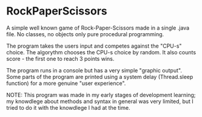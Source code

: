 # RockPaperScissors
A simple well known game of Rock-Paper-Scissors made in a single .java file. No classes, no objects only pure procedural programming.

The program takes the users input and competes against the "CPU-s" choice. The algorythm chooses the CPU-s choice by random.
It also counts score - the first one to reach 3 points wins.

The program runs in a console but has a very simple "graphic output". Some parts of the program are printed using a system delay (Thread.sleep function) for a more genuine "user experience".

NOTE: This program was made in my early stages of development learning; my knowdlege about methods and syntax in general was very limited, but I tried to do it with the knowdlege I had at the time.
